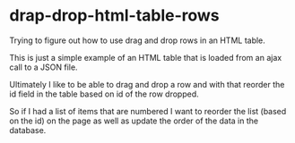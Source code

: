 # drap-drop-html-table-rows
Trying to figure out how to use drag and drop rows in an HTML table.

This is just a simple example of an HTML table that is loaded from an ajax call to a JSON file.

Ultimately I like to be able to drag and drop a row and with that reorder the id field in the table based on id of the row dropped.

So if I had a list of items that are numbered I want to reorder the list (based on the id) on the page as well as update the order of the data in the database.
